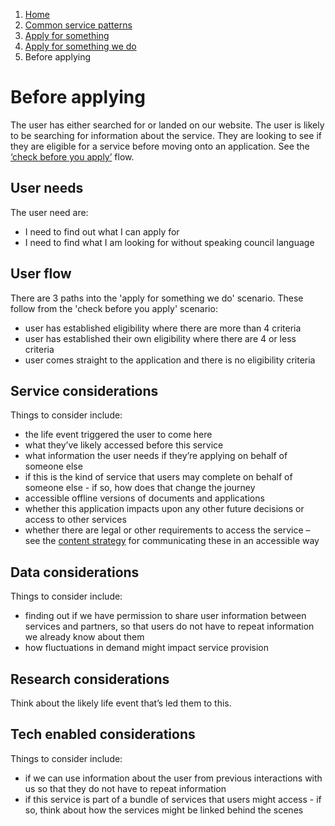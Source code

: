 1.  [Home](/)
2.	[Common service patterns](/common-service-patterns/overview)
3.  [Apply for something](/common-service-patterns/service-patterns/apply-for-something/overview)
4.  [Apply for something we do](/common-service-patterns/service-patterns/apply-for-something/apply-for-something-we-do/overview)
5.  Before applying

# Before applying

The user has either searched for or landed on our website. The user is likely to be searching for information about the service. They are looking to see if they are eligible for a service before moving onto an application. See the [‘check before you apply’](/common-service-patterns/service-patterns/check-something/check-before-you-apply/overview) flow.

## User needs

The user need are:

* I need to find out what I can apply for 
* I need to find what I am looking for without speaking council language 

## User flow 

There are 3 paths into the 'apply for something we do' scenario. These follow from the 'check before you apply' scenario:

* user has established eligibility where there are more than 4 criteria
* user has established their own eligibility where there are 4 or less criteria
* user comes straight to the application and there is no eligibility criteria

## Service considerations

Things to consider include:

* the life event triggered the user to come here
* what they’ve likely accessed before this service
* what information the user needs if they’re applying on behalf of someone else
* if this is the kind of service that users may complete on behalf of someone else - if so, how does that change the journey
* accessible offline versions of documents and applications
* whether this application impacts upon any other future decisions or access to other services
* whether there are legal or other requirements to access the service – see the [content strategy](/https:/essex-design-system.herokuapp.com/draft-content/content-strategy) for communicating these in an accessible way

## Data considerations 

Things to consider include:

* finding out if we have permission to share user information between services and partners, so that users do not have to repeat information we already know about them
* how fluctuations in demand might impact service provision

## Research considerations 

Think about the likely life event that’s led them to this.

## Tech enabled considerations

Things to consider include:

* if we can use information about the user from previous interactions with us so that they do not have to repeat information
* if this service is part of a bundle of services that users might access - if so, think about how the services might be linked behind the scenes
